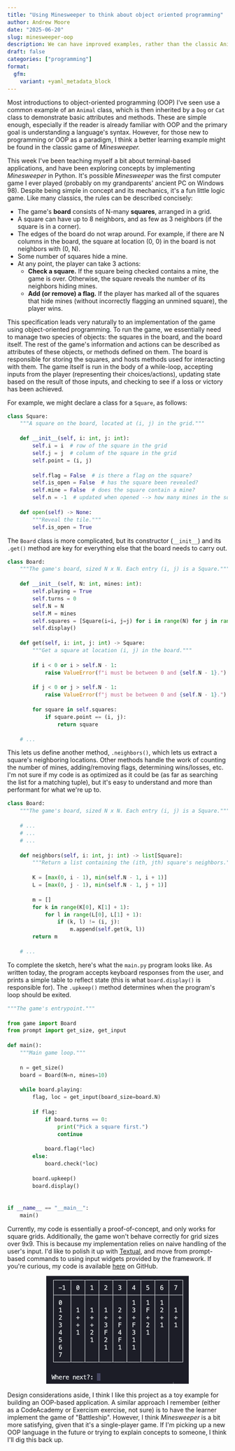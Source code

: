 ```yaml
---
title: "Using Minesweeper to think about object oriented programming"
author: Andrew Moore
date: "2025-06-20"
slug: minesweeper-oop
description: We can have improved examples, rather than the classic Animal, Dog, and Cat.
draft: false
categories: ["programming"]
format:
  gfm:
    variant: +yaml_metadata_block
---
```


Most introductions to object-oriented programming (OOP) I've seen use a common example of an `Animal` class, which is then inherited by a `Dog` or `Cat` class to demonstrate basic attributes and methods. These are simple enough, especially if the reader is already familiar with OOP and the primary goal is understanding a language's syntax. However, for those new to programming or OOP as a paradigm, I think a better learning example might be found in the classic game of _Minesweeper._

This week I've been teaching myself a bit about terminal-based applications, and have been exploring concepts by implementing _Minesweeper_ in Python. It's possible _Minesweeper_ was the first computer game I ever played (probably on my grandparents' ancient PC on Windows 98). Despite being simple in concept and its mechanics, it's a fun little logic game. Like many classics, the rules can be described concisely:

- The game's **board** consists of N-many **squares**, arranged in a grid.
- A square can have up to 8 neighbors, and as few as 3 neighbors (if the square is in a corner).
- The edges of the board do not wrap around. For example, if there are N columns in the board, the square at location (0, 0) in the board is not neighbors with (0, N).
- Some number of squares hide a mine.
- At any point, the player can take 3 actions:
  - **Check a square.** If the square being checked contains a mine, the game is over. Otherwise, the square reveals the number of its neighbors hiding mines.
  - **Add (or remove) a flag.** If the player has marked all of the squares that hide mines (without incorrectly flagging an unmined square), the player wins.

This specification leads very naturally to an implementation of the game using object-oriented programming. To run the game, we essentially need to manage two species of objects: the squares in the board, and the board itself. The rest of the game's information and actions can be described as attributes of these objects, or methods defined on them. The board is responsible for storing the squares, and hosts methods used for interacting with them. The game itself is run in the body of a while-loop, accepting inputs from the player (representing their choices/actions), updating state based on the result of those inputs, and checking to see if a loss or victory has been achieved.

For example, we might declare a class for a `Square`, as follows:

```python
class Square:
    """A square on the board, located at (i, j) in the grid."""

    def __init__(self, i: int, j: int):
        self.i = i  # row of the square in the grid
        self.j = j  # column of the square in the grid
        self.point = (i, j)

        self.flag = False  # is there a flag on the square?
        self.is_open = False  # has the square been revealed?
        self.mine = False  # does the square contain a mine?
        self.n = -1  # updated when opened --> how many mines in the square's neighbors?

    def open(self) -> None:
        """Reveal the tile."""
        self.is_open = True
```

The `Board` class is more complicated, but its constructor (`__init__`) and its `.get()` method are key for everything else that the board needs to carry out.

```python
class Board:
    """The game's board, sized N x N. Each entry (i, j) is a Square."""

    def __init__(self, N: int, mines: int):
        self.playing = True
        self.turns = 0
        self.N = N
        self.M = mines
        self.squares = [Square(i=i, j=j) for i in range(N) for j in range(N)]
        self.display()

    def get(self, i: int, j: int) -> Square:
        """Get a square at location (i, j) in the board."""

        if i < 0 or i > self.N - 1:
            raise ValueError(f"i must be between 0 and {self.N - 1}.")

        if j < 0 or j > self.N - 1:
            raise ValueError(f"j must be between 0 and {self.N - 1}.")

        for square in self.squares:
            if square.point == (i, j):
                return square

    # ...
```

This lets us define another method, `.neighbors()`, which lets us extract a square's neighboring locations. Other methods handle the work of counting the number of mines, adding/removing flags, determining wins/losses, etc. I'm not sure if my code is as optimized as it could be (as far as searching the list for a matching tuple), but it's easy to understand and more than performant for what we're up to.

```python
class Board:
    """The game's board, sized N x N. Each entry (i, j) is a Square."""

    # ...
    # ...
    # ...

    def neighbors(self, i: int, j: int) -> list[Square]:
        """Return a list containing the (ith, jth) square's neighbors."""

        K = [max(0, i - 1), min(self.N - 1, i + 1)]
        L = [max(0, j - 1), min(self.N - 1, j + 1)]

        m = []
        for k in range(K[0], K[1] + 1):
            for l in range(L[0], L[1] + 1):
                if (k, l) != (i, j):
                    m.append(self.get(k, l))
        return m

    # ...
```

To complete the sketch, here's what the `main.py` program looks like. As written today, the program accepts keyboard responses from the user, and prints a simple table to reflect state (this is what `board.display()` is responsible for). The `.upkeep()` method determines when the program's loop should be exited.

```python
"""The game's entrypoint."""

from game import Board
from prompt import get_size, get_input

def main():
    """Main game loop."""

    n = get_size()
    board = Board(N=n, mines=10)

    while board.playing:
        flag, loc = get_input(board_size=board.N)

        if flag:
            if board.turns == 0:
                print("Pick a square first.")
                continue

            board.flag(*loc)
        else:
            board.check(*loc)

        board.upkeep()
        board.display()


if __name__ == "__main__":
    main()
```

Currently, my code is essentially a proof-of-concept, and only works for square grids. Additionally, the game won't behave correctly for grid sizes over 9x9. This is because my implementation relies on naive handling of the user's input. I'd like to polish it up with [Textual](https://textual.textualize.io/), and move from prompt-based commands to using input widgets provided by the framework. If you're curious, my code is available [here](https://github.com/ndrewwm/minesweeper) on GitHub.

<center>

![A screenshot of the terminal program running.](./sweeper.png)
</center>

Design considerations aside, I think I like this project as a toy example for building an OOP-based application. A similar approach I remember (either as a CodeAcademy or Exercism exercise, not sure) is to have the learner implement the game of "Battleship". However, I think _Minesweeper_ is a bit more satisfying, given that it's a single-player game. If I'm picking up a new OOP language in the future or trying to explain concepts to someone, I think I'll dig this back up.
